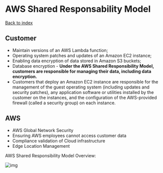 # AWS Shared Responsability Model

[Back to index](Index.md)

## Customer

- Maintain versions of an AWS Lambda function;
- Operating system patches and updates of an Amazon EC2 instance;
- Enabling data encryption of data stored in Amazon S3 buckets;
- Database encryption - **Under the AWS Shared Responsibility Model, customers are responsible for managing their data, including data encryption.**
- Customers that deploy an Amazon EC2 instance are responsible for the management of the guest operating system (including updates and security patches), any application software or utilities installed by the customer on the instances, and the configuration of the AWS-provided firewall (called a security group) on each instance.

## AWS

- AWS Global Network Security
- Ensuring AWS employees cannot access customer data
- Compliance validation of Cloud infrastructure
- Edge Location Management

AWS Shared Responsibility Model Overview:

![img](https://d1.awsstatic.com/security-center/Shared_Responsibility_Model_V2.59d1eccec334b366627e9295b304202faf7b899b.jpg)
